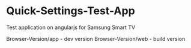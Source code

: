 Quick-Settings-Test-App
=======================

Test application on angularjs for Samsung Smart TV


Browser-Version/app - dev version
Browser-Version/web - build version
